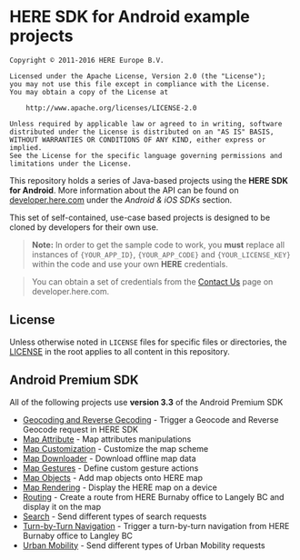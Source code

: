 # HERE SDK for Android example projects

```
Copyright © 2011-2016 HERE Europe B.V.

Licensed under the Apache License, Version 2.0 (the "License");
you may not use this file except in compliance with the License.
You may obtain a copy of the License at

    http://www.apache.org/licenses/LICENSE-2.0

Unless required by applicable law or agreed to in writing, software
distributed under the License is distributed on an "AS IS" BASIS,
WITHOUT WARRANTIES OR CONDITIONS OF ANY KIND, either express or implied.
See the License for the specific language governing permissions and
limitations under the License.
```

This repository holds a series of Java-based projects using the **HERE SDK for Android**. More information about the API can be found on [developer.here.com](https://developer.here.com/develop/mobile-sdks) under the *Android & iOS SDKs* section.

This set of self-contained, use-case based projects is designed to be cloned by developers for their own use.

> **Note:** In order to get the sample code to work, you **must** replace all instances of `{YOUR_APP_ID}`, `{YOUR_APP_CODE}` and `{YOUR_LICENSE_KEY}` within the code and use your own **HERE** credentials.

> You can obtain a set of credentials from the [Contact Us](https://developer.here.com/contact-us) page on developer.here.com.

## License

Unless otherwise noted in `LICENSE` files for specific files or directories, the [LICENSE](LICENSE) in the root applies to all content in this repository.

## Android Premium SDK

All of the following projects use **version 3.3** of the Android Premium SDK

* [Geocoding and Reverse Gecoding](geocoder-and-reverse-geocoder-android) - Trigger a Geocode and Reverse Geocode request in HERE SDK
* [Map Attribute](map-attribute-android) - Map attributes manipulations
* [Map Customization](map-customization-android) - Customize the map scheme
* [Map Downloader](map-downloader-android) - Download offline map data
* [Map Gestures](map-gestures-android) - Define custom gesture actions
* [Map Objects](map-objects-android) - Add map objects onto HERE map
* [Map Rendering](map-rendering-android) - Display the HERE map on a device
* [Routing](rotuing-android) - Create a route from HERE Burnaby office to Langely BC and display it on the map
* [Search](search-android) - Send different types of search requests
* [Turn-by-Turn Navigation](turn-by-turn-navigation-android) - Trigger a turn-by-turn navigation from HERE Burnaby office to Langley BC
* [Urban Mobility](urban-mobility-android) - Send different types of Urban Mobility requests
